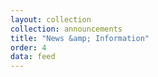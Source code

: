 ```yaml
---
layout: collection
collection: announcements
title: "News &amp; Information"
order: 4
data: feed
---
```


